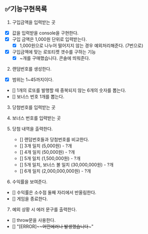 ## ✅기능구현목록
1. 구입금액을 입력받는 곳
  - [x] 값을 입력받을 console을 구현한다. 
  - [x] 구입 금액은 1,000원 단위로 입력받는다.
    - [x] 1,000원으로 나누어 떨어지지 않는 경우 예외처리해준다. (7번으로)
  - [x] 구입금액에 맞는 로또티켓 갯수를 구하는 기능
    - [x] ~개를 구매했습니다. 콘솔에 띄워준다.

2. 랜덤번호를 생성한다.
  - [x] 범위는 1~45까지이다.
  - [] 1개의 로또를 발행할 때 중복되지 않는 6개의 숫자를 뽑는다.
  - [] 보너스 번호 1개를 뽑는다.
  
3. 당첨번호를 입력받는 곳


4. 보너스 번호를 입력받는 곳

5. 당첨 내역을 출력한다.
   - [] 랜덤번호들과 당첨번호를 비교한다.
    - [] 3개 일치 (5,000원) - ?개
    - [] 4개 일치 (50,000원) - ?개
    - [] 5개 일치 (1,500,000원) - ?개
    - [] 5개 일치, 보너스 볼 일치 (30,000,000원) - ?개
    - [] 6개 일치 (2,000,000,000원) - ?개

6. 수익률을 보여준다.
  - [] 수익률은 소수점 둘째 자리에서 반올림한다.
  - [] 게임을 종료한다.

7. 예외 상황 시 에러 문구를 출력한다.
  - [] throw문을 사용한다.
  - [] "[ERROR]~~~~어떤에러나 발생했습니다~~~"

